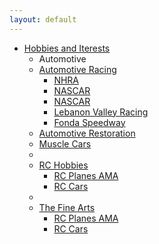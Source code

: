 ```yaml
---
layout: default
---
```


<div class="hero-unit">
  <ul class="nav">
  <li class="dropdown">
  <a href="#" class="dropdown-toggle" data-toggle="dropdown">Hobbies and Iterests</a>
  <ul class="dropdown-menu">
    <li class="nav-header">Automotive</li>
      <li class="dropdown-submenu">
      <a tabindex="-1" href="#">Automotive Racing</a>
        <ul class="dropdown-menu">
          <li><a href="http://www.nhra.com/">NHRA</a></li>
          <li><a href="http://www.nascar.com/">NASCAR</a></li>
          <li><a href="http://www.nascar.com/">NASCAR</a></li>
          <li><a href="http://www.lebanonvalley.com/">Lebanon Valley Racing</a></li>
          <li><a href="http://fondaspeedway.net/">Fonda Speedway</a></li>
        </ul>
      </li>
    <li><a href="http://en.wikipedia.org/wiki/Automotive_restoration">Automotive Restoration</a></li>
    <li><a href="http://en.wikipedia.org/wiki/Muscle_car">Muscle Cars</a></li>
    <li class="divider"></li>
      <li class="dropdown-submenu">
      <a tabindex="-1" href="#">RC Hobbies</a>
        <ul class="dropdown-menu">
        <li><a href="http://www.modelaircraft.org/">RC Planes AMA</a></li>
        <li><a href="http://www.rccaraction.com/">RC Cars</a></li>
        </ul>
      </li>
    <li class="divider"></li>
      <li class="dropdown-submenu">
      <a tabindex="-1" href="#">The Fine Arts</a>
        <ul class="dropdown-menu">
        <li><a href="http://www.modelaircraft.org/">RC Planes AMA</a></li>
        <li><a href="http://www.rccaraction.com/">RC Cars</a></li>
        </ul>
      </li>
  </ul>
  </li>
  </ul>
</div>